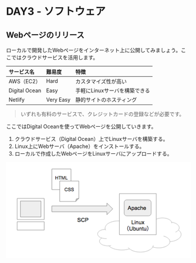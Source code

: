 # DAY3 - ソフトウェア

## Webページのリリース

ローカルで開発したWebページをインターネット上に公開してみましょう。ここではクラウドサービスを活用します。

|サービス名|難易度|特徴|
|:--|:--|:--|
|AWS（EC2）|Hard|カスタマイズ性が高い|
|Digital Ocean|Easy|手軽にLinuxサーバを構築できる|
|Netlify|Very Easy|静的サイトのホスティング|

> いずれも有料のサービスで、クレジットカードの登録などが必要です。

ここではDigital Oceanを使ってWebページを公開していきます。

1. クラウドサービス（Digital Ocean）上でLinuxサーバを構築する。
1. Linux上にWebサーバ（Apache）をインストールする。
1. ローカルで作成したWebページをLinuxサーバにアップロードする。

![](cloud.png)
